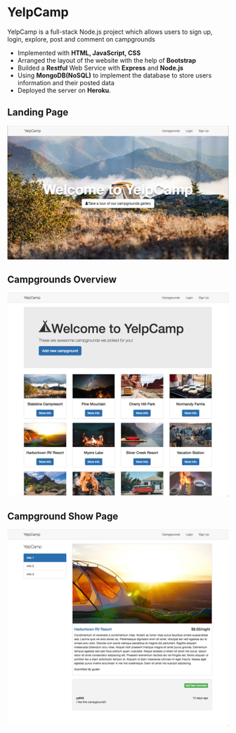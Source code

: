 # YelpCamp
YelpCamp is a full-stack Node.js project which allows users to sign up, login, explore, post and comment on campgrounds
* Implemented with <Strong> HTML, JavaScript, CSS </Strong>
* Arranged the layout of the website with the help of <Strong>Bootstrap</Strong>
* Builded a <Strong>Restful</Strong> Web Service with <Strong>Express</Strong> and <Strong>Node.js</Strong>
* Using <Strong>MongoDB(NoSQL)</Strong> to implement the database to store users information and their posted data
* Deployed the server on <Strong>Heroku</Strong>.
## Landing Page
![](/showPics/landing.png)

## Campgrounds Overview
![](/showPics/campgrounds.png)

## Campground Show Page
![](/showPics/show.png)
